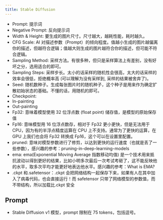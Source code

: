 ```yaml
---
title: Stable Diffusion
---
```



- Prompt: 提示词
- Negative Prompt: 反向提示词
- Width & Height:	要生成的图片尺寸。尺寸越大，越耗性能，耗时越久。
- CFG Scale: AI 对描述参数（Prompt）的倾向程度。值越小生成的图片越偏离你的描述，但越符合逻辑；值越大则生成的图片越符合你的描述，但可能不符合逻辑。
- Sampling Method: 采样方法。有很多种，但只是采样算法上有差别，没有好坏之分，选用适合的即可。
- Sampling Steps: 采样步长。太小的话采样的随机性会很高，太大的话采样的效率会很低，拒绝概率高 (可以理解为没有采样到, 采样的结果被舍弃了)。
- Seed: 随机数种子。生成每张图片时的随机种子，这个种子是用来作为确定扩散初始状态的基础。不懂的话，用随机的即可。
- Checkpoint:
- In-painting
- Out-painting
- Fp32: 意味着模型使用 32 位浮点数 (float point) 储存值，是模型的原始保存值
- Fp16: 意味模型用 16 位浮点数存，相对于 Fp32 更小更快，但是无法用于 CPU，因为有的半浮点精度运算在 CPU 上不支持。通常为了更快的运算，在 GPU 上我们也会将 Fp32 转换成 Fp16，这个可以在设置里配置。
- pruned: 意味对模型参数进行了修剪，以达到更快的运行速度（也就是丢了一些参数），感兴趣的参考：pruning-in-deep-learning-models
- ema: ema(Exponential Moving Average 指数移动均值) 是一个技术用来抵抗波动以得到更好的结果，比如小明多次最后一次考试考砸了，这不能反映他的水平，取多次平均才能更好地表达他水平。感兴趣的参考：What is EMA?
- .ckpt 和.safetensor：.ckpt 会把网络结构一起保存下来，如果有人在其中加入了病毒代码，也会直接运行！而 safetensor 只带了网络模型的参数值，而不带结构，所以加载比.ckpt 安全

## Prompt

- Stable Diffusion v1 模型，prompt 限制在 75 tokens，包括逗号。

